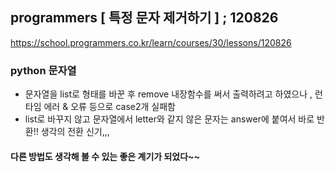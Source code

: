 ## programmers [ 특정 문자 제거하기 ] ; 120826

<https://school.programmers.co.kr/learn/courses/30/lessons/120826>

### python 문자열

- 문자열을 list로 형태를 바꾼 후 remove 내장함수를 써서 출력하려고 하였으나 , 런타임 에러 & 오류 등으로 case2개 실패함
- list로 바꾸지 않고 문자열에서 letter와 같지 않은 문자는 answer에 붙여서 바로 반환!! 생각의 전환 신기,,,

#### 다른 방법도 생각해 볼 수 있는 좋은 계기가 되었다~~
